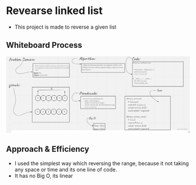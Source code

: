 # Revearse linked list
- This project is made to reverse a given list
## Whiteboard Process
![array_reverse](ch1.png)
## Approach & Efficiency
- I used the simplest way which reversing the range, because it not taking any space or time and its one line of code.
- It has no Big O, its linear
